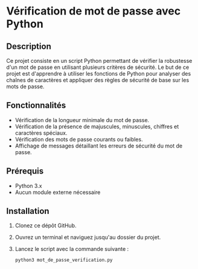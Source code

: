 # Vérification de mot de passe avec Python

## Description
Ce projet consiste en un script Python permettant de vérifier la robustesse d'un mot de passe en utilisant plusieurs critères de sécurité. Le but de ce projet est d'apprendre à utiliser les fonctions de Python pour analyser des chaînes de caractères et appliquer des règles de sécurité de base sur les mots de passe.

## Fonctionnalités
- Vérification de la longueur minimale du mot de passe.
- Vérification de la présence de majuscules, minuscules, chiffres et caractères spéciaux.
- Vérification des mots de passe courants ou faibles.
- Affichage de messages détaillant les erreurs de sécurité du mot de passe.

## Prérequis
- Python 3.x
- Aucun module externe nécessaire

## Installation
1. Clonez ce dépôt GitHub.
2. Ouvrez un terminal et naviguez jusqu'au dossier du projet.
3. Lancez le script avec la commande suivante :

   ```bash
   python3 mot_de_passe_verification.py

